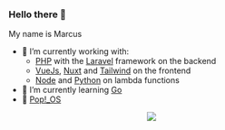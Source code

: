 ### Hello there 👋

My name is Marcus

- 🔭 I’m currently working with:
  - [PHP](https://php.com) with the [Laravel](https://laravel.com/) framework on the backend
  - [VueJs](https://vuejs.org/), [Nuxt](https://nuxtjs.org/) and [Tailwind](https://tailwindcss.com/) on the frontend
  - [Node](https://nodejs.org/) and [Python](https://www.python.org/) on lambda functions
- 🌱 I’m currently learning [Go](https://go.dev/)
- 🐧 [Pop!_OS](https://pop.system76.com/)

<p align="center">
  <img src="https://media4.giphy.com/media/3knKct3fGqxhK/giphy.gif">
</p>


<!--
**M4rkux/m4rkux** is a ✨ _special_ ✨ repository because its `README.md` (this file) appears on your GitHub profile.

Here are some ideas to get you started:

- 🔭 I’m currently working on ...
- 🌱 I’m currently learning ...
- 👯 I’m looking to collaborate on ...
- 🤔 I’m looking for help with ...
- 💬 Ask me about ...
- 📫 How to reach me: ...
- 😄 Pronouns: ...
- ⚡ Fun fact: ...
-->
